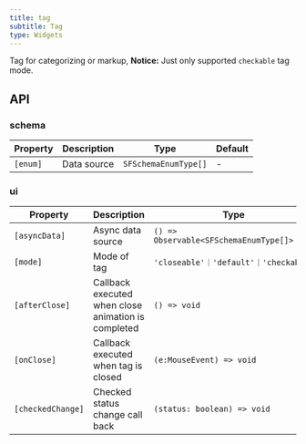 ```yaml
---
title: tag
subtitle: Tag
type: Widgets
---
```


Tag for categorizing or markup, **Notice:** Just only supported `checkable` tag mode.

## API

### schema

| Property | Description | Type                 | Default |
|----------|-------------|----------------------|---------|
| `[enum]` | Data source | `SFSchemaEnumType[]` | -       |

### ui

| Property          | Description                                         | Type                                   | Default     |
|-------------------|-----------------------------------------------------|----------------------------------------|-------------|
| `[asyncData]`     | Async data source                                   | `() => Observable<SFSchemaEnumType[]>` | -           |
| `[mode]`          | Mode of tag                                         | `'closeable'｜'default'｜'checkable'`    | `'checkable'` |
| `[afterClose]`    | Callback executed when close animation is completed | `() => void`                           | -           |
| `[onClose]`       | Callback executed when tag is closed                | `(e:MouseEvent) => void`               | -           |
| `[checkedChange]` | Checked status change call back                     | `(status: boolean) => void`            | -           |
